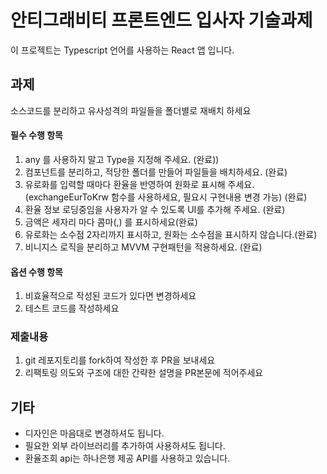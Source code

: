 # 안티그래비티 프론트엔드 입사자 기술과제

이 프로젝트는 Typescript 언어를 사용하는 React 앱 입니다.

## 과제

소스코드를 분리하고 유사성격의 파일들을 폴더별로 재배치 하세요

#### 필수 수행 항목

1. any 를 사용하지 말고 Type을 지정해 주세요. (완료))
2. 컴포넌트를 분리하고, 적당한 폴더를 만들어 파일들을 배치하세요. (완료)
3. 유로화를 입력할 때마다 환율을 반영하여 원화로 표시해 주세요. (exchangeEurToKrw 함수를 사용하세요, 필요시 구현내용 변경 가능) (완료)
4. 환율 정보 로딩중임을 사용자가 알 수 있도록 UI를 추가해 주세요. (완료)
5. 금액은 세자리 마다 콤마(,) 를 표시하세요(완료)
6. 유로화는 소수점 2자리까지 표시하고, 원화는 소수점을 표시하지 않습니다.(완료)
7. 비니지스 로직을 분리하고 MVVM 구현패턴을 적용하세요. (완료)

#### 옵션 수행 항목

1. 비효율적으로 작성된 코드가 있다면 변경하세요
2. 테스트 코드를 작성하세요

### 제출내용

1. git 레포지토리를 fork하여 작성한 후 PR을 보내세요
2. 리팩토링 의도와 구조에 대한 간략한 설명을 PR본문에 적어주세요

## 기타

- 디자인은 마음대로 변경하셔도 됩니다.
- 필요한 외부 라이브러리를 추가하여 사용하셔도 됩니다.
- 환율조회 api는 하나은행 제공 API를 사용하고 있습니다.
